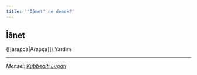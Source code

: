 ```yaml
---
title: '"İânet" ne demek?'
---
```


## İânet
([[arapca|Arapça]]) Yardım

---
*Menşei: [Kubbealtı Lugatı](https://www.lugatim.com/s/İânet)*